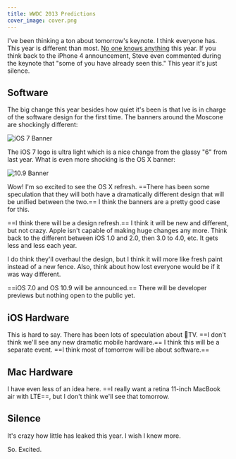 ```yaml
---
title: WWDC 2013 Predictions
cover_image: cover.png
---
```


I've been thinking a ton about tomorrow's keynote. I think everyone has. This year is different than most. [No one knows anything](http://daringfireball.net/2013/06/wwdc_2013_expectations) this year. If you think back to the iPhone 4 announcement, Steve even commented during the keynote that "some of you have already seen this." This year it's just silence.

## Software

The big change this year besides how quiet it's been is that Ive is in charge of the software design for the first time. The banners around the Moscone are shockingly different:


![iOS 7 Banner](ios7.jpg)


The iOS 7 logo is ultra light which is a nice change from the glassy "6" from last year. What is even more shocking is the OS X banner:


![10.9 Banner](osx.jpg)


Wow! I'm so excited to see the OS X refresh. ==There has been some speculation that they will both have a dramatically different design that will be unified between the two.== I think the banners are a pretty good case for this.

==I think there will be a design refresh.== I think it will be new and different, but not crazy. Apple isn't capable of making huge changes any more. Think back to the different between iOS 1.0 and 2.0, then 3.0 to 4.0, etc. It gets less and less each year.

I do think they'll overhaul the design, but I think it will more like fresh paint instead of a new fence. Also, think about how lost everyone would be if it was way different.

==iOS 7.0 and OS 10.9 will be announced.== There will be developer previews but nothing open to the public yet.

## iOS Hardware

This is hard to say. There has been lots of speculation about TV. ==I don't think we'll see any new dramatic mobile hardware.== I think this will be a separate event. ==I think most of tomorrow will be about software.==

## Mac Hardware

I have even less of an idea here. ==I really want a retina 11-inch MacBook air with LTE==, but I don't think we'll see that tomorrow.

## Silence

It's crazy how little has leaked this year. I wish I knew more.

So. Excited.

